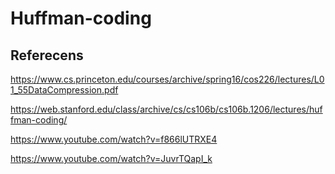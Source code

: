 # Huffman-coding

## Referecens

https://www.cs.princeton.edu/courses/archive/spring16/cos226/lectures/L01_55DataCompression.pdf

https://web.stanford.edu/class/archive/cs/cs106b/cs106b.1206/lectures/huffman-coding/

https://www.youtube.com/watch?v=f866lUTRXE4

https://www.youtube.com/watch?v=JuvrTQapI_k
